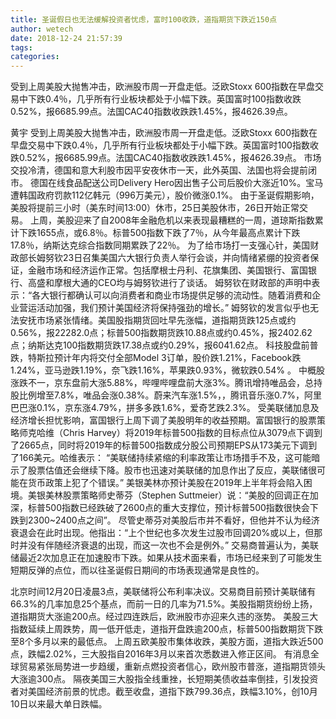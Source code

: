 ```yaml
---
title: 圣诞假日也无法缓解投资者忧虑，富时100收跌，道指期货下跌近150点
author: wetech
date: 2018-12-24 21:57:39
tags: 
categories: 
---
```

受到上周美股大抛售冲击，欧洲股市周一开盘走低。泛欧Stoxx 600指数在早盘交易中下跌0.4％，几乎所有行业板块都处于小幅下跌。英国富时100指数收跌0.52%，报6685.99点。法国CAC40指数收跌跌1.45%，报4626.39点。
<!-- more -->
黄宇
受到上周美股大抛售冲击，欧洲股市周一开盘走低。泛欧Stoxx 600指数在早盘交易中下跌0.4％，几乎所有行业板块都处于小幅下跌。英国富时100指数收跌0.52%，报6685.99点。法国CAC40指数收跌跌1.45%，报4626.39点。
市场交投冷清，德国和意大利股市因平安夜休市一天，此外英国、法国也将会提前闭市。
德国在线食品配送公司Delivery Hero因出售子公司后股价大涨近10%。宝马遭韩国政府罚款112亿韩元（996万美元），股价微涨0.1%。
由于圣诞假期影响，美股将提前三小时（美东时间13:00）休市，25日美股休市，26日开始正常交易。
上周，美股迎来了自2008年金融危机以来表现最糟糕的一周，道琼斯指数累计下跌1655点，或6.8％。标普500指数下跌了7％，从今年最高点累计下跌17.8％，纳斯达克综合指数同期累跌了22％。
为了给市场打一支强心针，美国财政部长姆努钦23日召集美国六大银行负责人举行会谈，并向情绪紧绷的投资者保证，金融市场和经济运作正常。包括摩根士丹利、花旗集团、美国银行、富国银行、高盛和摩根大通的CEO均与姆努钦进行了谈话。
姆努钦在财政部的声明中表示：“各大银行都确认可以向消费者和商业市场提供足够的流动性。随着消费和企业营运活动加强，我们预计美国经济将保持强劲的增长。”
姆努钦的发言似乎也无法安抚市场紧张情绪。美国股指期货回吐早先涨幅，道指期货跌125点或约0.56%，报22282.0点；标普500指数期货跌10.88点或约0.45%，报2402.62点；纳斯达克100指数期货跌17.38点或约0.29%，报6041.62点。
科技股盘前普跌，特斯拉预计年内将交付全部Model 3订单，股价跌1.21%，Facebook跌1.24%，亚马逊跌1.19%，奈飞跌1.16%，苹果跌0.93%，微软跌0.54% 。
中概股涨跌不一，京东盘前大涨5.88%，哔哩哔哩盘前大涨3%。腾讯增持唯品会，总持股比例增至7.8%，唯品会涨0.38%。蔚来汽车涨1.5%，，腾讯音乐涨0.7%，阿里巴巴涨0.1%，京东涨4.79%，拼多多跌1.6%，爱奇艺跌2.3%。
受美联储加息及经济增长担忧影响，富国银行上周下调了美股明年的收益预期。富国银行的股票策略师克哈维（Chris Harvey）将2019年标普500指数的目标点位从3079点下调到了2665点，同时将2019年的标普500指数成分股公司预期EPS从173美元下调到了166美元。哈维表示： “美联储持续紧缩的利率政策让市场措手不及，这可能暗示了股票估值还会继续下降。股市也迅速对美联储的加息作出了反应，美联储很可能在货币政策上犯了个错误。”
美银美林亦预计美股在2019年上半年将会陷入困境。美银美林股票策略师史蒂芬（Stephen Suttmeier）说：“美股的回调正在加深，标普500指数已经跌破了2600点的重大支撑位，预计标普500指数很快会下跌到2300~2400点之间”。
尽管史蒂芬对美股后市并不看好，但他并不认为经济衰退会在此时出现。他指出：“上个世纪也多次发生过股市回调20%或以上，但那时并没有伴随经济衰退的出现，而这一次也不会是例外。”
交易商普遍认为，美联储最近2次加息正在加速股市下跌。如果从技术面来看，市场已经来到了可能发生短期反弹的点位，而以往圣诞假日期间的市场表现通常是良性的。
 
 
北京时间12月20日凌晨3点，美联储将公布利率决议。交易商目前预计美联储有66.3%的几率加息25个基点，而前一日的几率为71.5%。美股指期货纷纷上扬，道指期货大涨逾200点。经过四连跌后，欧洲股市亦迎来久违的涨势。
美股三大指数延续上周跌势，周一低开低走，道指开盘跌逾200点，标普500指数期货下跌至8个多月以来的最低点。
上周五欧美股市集体收跌，美股方面，道指大跌近500点，跌幅2.02%，三大股指自2016年3月以来首次悉数进入修正区间。
有消息全球贸易紧张局势进一步趋缓，重新点燃投资者信心，欧州股市普涨，道指期货领头大涨逾300点。
隔夜美国三大股指全线重挫，长短期美债收益率倒挂，引发投资者对美国经济前景的忧虑。截至收盘，道指下跌799.36点，跌幅3.10%，创10月10日以来最大单日跌幅。
